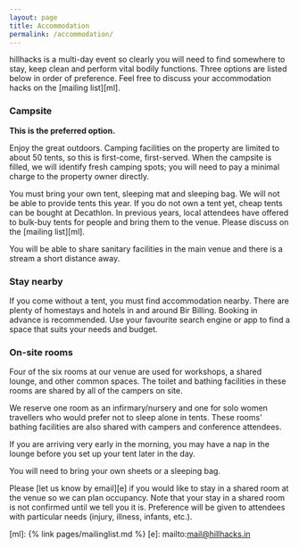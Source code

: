 ```yaml
---
layout: page
title: Accommodation
permalink: /accommodation/
---
```


hillhacks is a multi-day event so clearly you will need to find somewhere to
stay, keep clean and perform vital bodily functions.  Three options are listed
below in order of preference.  Feel free to discuss your accommodation hacks on
the [mailing list][ml].


### Campsite

**This is the preferred option.**

Enjoy the great outdoors.  Camping facilities on the property are limited to
about 50 tents, so this is first-come, first-served.  When the campsite is
filled, we will identify fresh camping spots; you will need to pay a minimal
charge to the property owner directly.

You must bring your own tent, sleeping mat and sleeping bag.  We will not be
able to provide tents this year.  If you do not own a tent yet, cheap tents can
be bought at Decathlon.  In previous years, local attendees have offered to
bulk-buy tents for people and bring them to the venue.  Please discuss on the
[mailing list][ml].

You will be able to share sanitary facilities in the main venue and there is a
stream a short distance away.

### Stay nearby

If you come without a tent, you must find accommodation nearby.  There are
plenty of homestays and hotels in and around Bir Billing.  Booking in advance is
recommended.  Use your favourite search engine or app to find a space that suits
your needs and budget.


### On-site rooms

Four of the six rooms at our venue are used for workshops, a shared lounge, and
other common spaces.  The toilet and bathing facilities in these rooms are
shared by all of the campers on site.

We reserve one room as an infirmary/nursery and one for solo women travellers
who would prefer not to sleep alone in tents.  These rooms' bathing facilities
are also shared with campers and conference attendees.

If you are arriving very early in the morning, you may have a nap in the lounge
before you set up your tent later in the day.

You will need to bring your own sheets or a sleeping bag.

Please [let us know by email][e] if you would like to stay in a shared room at
the venue so we can plan occupancy.  Note that your stay in a shared room is not
confirmed until we tell you it is.  Preference will be given to attendees with
particular needs (injury, illness, infants, etc.).

[ml]: {% link pages/mailinglist.md %}
[e]: mailto:mail@hillhacks.in
